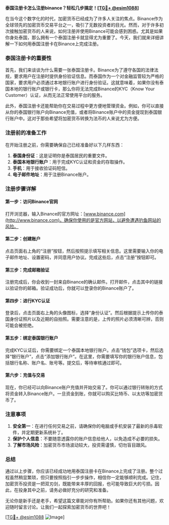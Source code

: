 **泰国注册卡怎么注册binance？轻松几步搞定！[[TG💪+ @esim1088](https://t.me/s/esim1088)]**

在当今这个数字化的时代，加密货币已经成为了许多人关注的焦点。Binance作为全球领先的加密货币交易平台之一，吸引了无数投资者的目光。然而，对于许多初次接触加密货币的人来说，如何注册并使用Binance可能会感到困惑。尤其是如果你身处泰国，那么拥有一个泰国注册卡就显得尤为重要了。今天，我们就来详细讲解一下如何用泰国注册卡在Binance上完成注册。

### 泰国注册卡的重要性

首先，我们来谈谈为什么需要一张泰国注册卡。Binance为了遵守各国的法律法规，要求用户在注册时提供身份验证信息。而泰国作为一个对金融监管较为严格的国家，要求用户必须通过本地银行账户进行身份验证。这就意味着，如果你没有泰国本地的银行账户或银行卡，那么你将无法完成Binance的KYC（Know Your Customer）认证，从而无法正常使用平台的服务。

此外，泰国注册卡还能帮助你在交易过程中更方便地管理资金。例如，你可以直接从你的泰国银行账户向Binance充值，或者将Binance账户中的资金提现到泰国银行账户中。这对于那些希望将加密货币转换为法币的人来说尤为方便。

### 注册前的准备工作

在开始注册之前，你需要确保自己已经准备好以下几样东西：

1. **泰国身份证**：这是证明你是泰国居民的重要文件。
2. **泰国本地银行账户**：用于完成KYC认证和资金的存取操作。
3. **手机**：用于接收验证码短信。
4. **电子邮件地址**：用于注册Binance账户。

### 注册步骤详解

#### 第一步：访问Binance官网

打开浏览器，输入Binance的官方网址：[www.binance.com](http://www.binance.com)。确保你使用的是官方网站，以避免遭遇钓鱼网站的风险。

#### 第二步：创建账户

点击页面右上角的“注册”按钮，然后按照提示填写相关信息。这里需要输入你的电子邮件地址、设置密码，并同意用户协议。完成这些后，点击“注册”按钮即可。

#### 第三步：完成邮箱验证

注册完成后，你会收到一封来自Binance的确认邮件。打开邮件，点击其中的链接以验证你的邮箱。验证成功后，你就可以登录你的Binance账户了。

#### 第四步：进行KYC认证

登录后，点击页面右上角的头像图标，选择“身份认证”。然后根据提示上传你的泰国身份证照片以及近期的自拍照。需要注意的是，上传的照片必须清晰可辨，否则可能会被拒绝。

#### 第五步：绑定泰国银行账户

完成KYC认证后，你需要绑定一个泰国本地银行账户。点击“钱包”选项卡，然后选择“银行账户”，点击“添加银行账户”。在这里，你需要填写你的银行账户信息，包括银行名称、账户名、账号等。提交后，等待审核通过即可。

#### 第六步：充值与交易

现在，你已经可以向Binance账户充值并开始交易了。你可以通过银行转账的方式将资金转入Binance账户。一旦资金到账，你就可以购买比特币、以太坊等加密货币了。

### 注意事项

1. **安全第一**：在进行任何交易之前，请确保你的电脑或手机安装了最新的杀毒软件，并定期更新系统补丁。
2. **保护个人信息**：不要随意透露你的账户信息给他人，以免造成不必要的损失。
3. **了解市场风险**：加密货币市场波动较大，投资需谨慎，切勿盲目跟风。

### 总结

通过以上步骤，你应该已经成功地用泰国注册卡在Binance上完成了注册。整个过程虽然稍显繁琐，但只要按照指引一步步操作，相信你一定能够顺利完成。记住，加密货币投资是一把双刃剑，既能带来丰厚的回报，也可能导致巨大的亏损。因此，在投身其中之前，请务必做好充分的研究和准备。

无论你是新手还是老手，希望这篇文章能对你有所帮助。如果你还有其他问题，欢迎随时留言讨论。让我们一起探索加密货币的世界吧！

[[TG💪+ @esim1088](https://t.me/s/esim1088) ![Image](https://i.postimg.cc/4NQfJmqS/Snipaste-2025-05-13-00-14-12.png)]